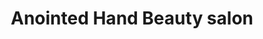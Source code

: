 ---
title: "Anointed Hand Beauty salon"
url: /accra/anointed-hand-beauty-salon/
shop: hairdresser
---